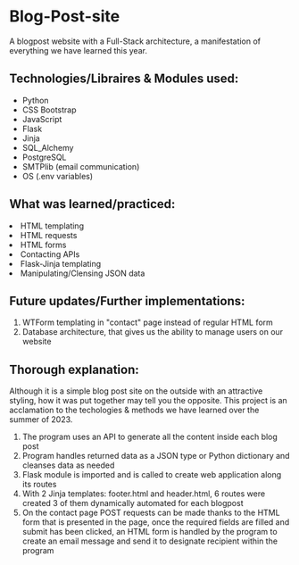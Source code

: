 # Blog-Post-site
A blogpost website with a Full-Stack architecture, a manifestation of everything we have learned this year.

## Technologies/Libraires & Modules used:
<ul>
  <li>Python</li>
  <li>CSS Bootstrap</li>
  <li>JavaScript</li>
  <li>Flask</li>
  <li>Jinja</li>
  <li>SQL_Alchemy</li>
  <li>PostgreSQL</li>
  <li>SMTPlib (email communication)</li>
  <li>OS (.env variables)</li>
</ul>

## What was learned/practiced:
<li>HTML templating</li>
<li>HTML requests</li>
<li>HTML forms</li>
<li>Contacting APIs</li>
<li>Flask-Jinja templating</li>
<li>Manipulating/Clensing JSON data</li>

## Future updates/Further implementations:
1. WTForm templating in "contact" page instead of regular HTML form
2. Database architecture, that gives us the ability to manage users on our website

## Thorough explanation:
Although it is a simple blog post site on the outside with an attractive styling, 
how it was put together may tell you the opposite.
This project is an acclamation to the techologies & methods we have learned over the summer of 2023.

1. The program uses an API to generate all the content inside each blog post
2. Program handles returned data as a JSON type or Python dictionary and cleanses data as needed
3. Flask module is imported and is called to create web application along its routes
4. With 2 Jinja templates: footer.html and header.html, 6 routes were created 3 of them dynamically automated for each blogpost
5. On the contact page POST requests can be made thanks to the HTML form that is presented in the page, once the required fields are filled and submit has been clicked, an HTML form is handled by the program to create an email message and send it to designate recipient within the program
